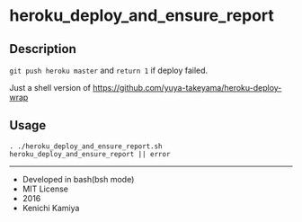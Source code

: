 heroku_deploy_and_ensure_report
========

Description
-------------

`git push heroku master` and `return 1` if deploy failed.

Just a shell version of https://github.com/yuya-takeyama/heroku-deploy-wrap

Usage
-------

```sell
. ./heroku_deploy_and_ensure_report.sh
heroku_deploy_and_ensure_report || error
```

---

* Developed in bash(bsh mode)
* MIT License
* 2016
* Kenichi Kamiya
